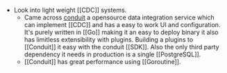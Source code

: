 - Look into light weight [[CDC]] systems.
	- Came across [conduit](https://conduit.io/) a opensource data integration service which can implement [[CDC]] and has a easy to work UI and configuration. It's purely written in [[Go]] making it an easy to deploy binary it also has limitless extensibility with plugins. Building a plugins to [[Conduit]] it easy with the conduit [[SDK]]. Also the only third party dependency it needs in production is a single [[PostgreSQL]].
	- [[Conduit]] has great performance using [[Goroutine]].